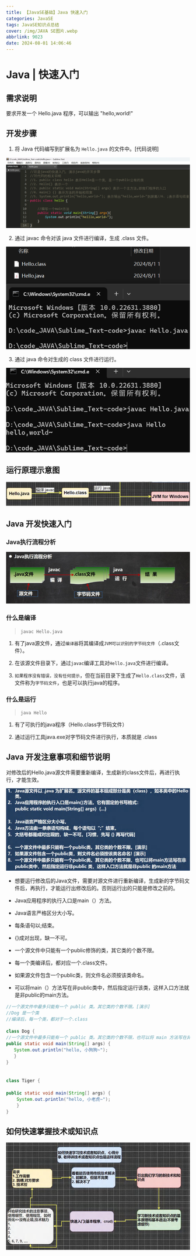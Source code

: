 ```yaml
---
title: 【JavaSE基础】Java 快速入门
categories: JavaSE
tags: JavaSE知识点总结
cover: /img/JAVA SE图片.webp
abbrlink: 9023
date: 2024-08-01 14:06:46
---
```


# Java | 快速入门

## 需求说明

要求开发一个 Hello.java 程序，可以输出 "hello,world!"

## 开发步骤    

1) 将 Java 代码编写到扩展名为 `Hello.java` 的文件中。[代码说明]

![【JavaSE基础】Java 快速入门](./【JavaSE基础】Java%20快速入门/image.png)

2) 通过 javac 命令对该 java 文件进行编译，生成 .class 文件。

![【JavaSE基础】Java 快速入门](./【JavaSE基础】Java%20快速入门/image-1.png)

3) 通过 java 命令对生成的 class 文件进行运行。

![【JavaSE基础】Java 快速入门](./【JavaSE基础】Java%20快速入门/image-2.png)

## 运行原理示意图

![【JavaSE基础】Java 快速入门](./【JavaSE基础】Java%20快速入门/image-3.png)


## Java 开发快速入门

### Java执行流程分析

![【JavaSE基础】Java 快速入门](./【JavaSE基础】Java%20快速入门/image-4.png)


### 什么是编译

>`javac Hello.java`

1) 有了java源文件，通过`编译器`将其编译成`JVM可以识别的字节码文件`（.class文件）。

2) 在该源文件目录下，通过`javac`编译工具对`Hello.java`文件进行编译。

3) `如果程序没有错误，没有任何提示`，但在当前目录下生成了`Hello.class`文件，该文件称为`字节码文件`，也是可以执行java的程序。


### 什么是运行

>`java Hello`

1) 有了可执行的java程序（Hello.class字节码文件）

2) 通过运行工具java.exe对字节码文件进行执行，本质就是 .class


## Java 开发注意事项和细节说明

对修改后的Hello.java源文件需要重新编译，生成新的class文件后，再进行执行，才能生效。

![【JavaSE基础】Java 快速入门](./【JavaSE基础】Java%20快速入门/image-5.png)

+ 想要运行修改后的Java文件，需要对源文件进行重新编译，生成新的字节码文件后，再执行，才能运行出修改后的。否则运行出的只能是修改之前的。

+ Java应用程序的执行入口是main（）方法。

+ Java语言严格区分大小写。

+ 每条语句以;结束。

+ {}成对出现，缺一不可。

+ 一个源文件中只能有一个public修饰的类，其它类的个数不限。

+ 每一个类编译后，都对应一个.class文件。

+ 如果源文件包含一个public类，则文件名必须按该类命名。

+ 可以将main（）方法写在非public类中，然后指定运行该类，这样入口方法就是非public的main方法。

```java
//一个源文件中最多只能有一个 public 类。其它类的个数不限。[演示] 
//Dog 是一个类
//编译后，每一个类，都对于一个.class

class Dog {
//一个源文件中最多只能有一个 public 类。其它类的个数不限，也可以将 main 方法写在非 public 类中，//然后指定运行非 public 类，这样入口方法就是非 public 的 main 方法
public static void main(String[] args) {
   System.out.println("hello, 小狗狗~");
   }
}


class Tiger {

public static void main(String[] args) { 
    System.out.println("hello, 小老虎~");
    }
}
```

## 如何快速掌握技术或知识点

![【JavaSE基础】Java 快速入门](./【JavaSE基础】Java%20快速入门/image-6.png)